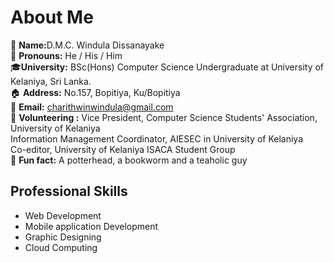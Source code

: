# About Me
<!--<img width="1000" align='center' src="https://github.com/winduladissanayake/winduladissanayake/blob/main/readme_header.png">-->

🤍 <b>Name:</b><space>D.M.C. Windula Dissanayake <br>
👦 <b>Pronouns:</b>       He / His / Him <br>
🎓<b>University:</b>      BSc(Hons) Computer Science Undergraduate at University of Kelaniya, Sri Lanka. <br>
🏠 <b>Address:</b>        No.157, Bopitiya, Ku/Bopitiya <br>
📧 <b>Email:</b>          charithwinwindula@gmail.com <br>
📣 <b>Volunteering :</b>  Vice President, Computer Science Students' Association, University of Kelaniya <br>
                          Information Management Coordinator, AIESEC in University of Kelaniya <br>
                          Co-editor, University of Kelaniya ISACA Student Group <br>
🎈 <b>Fun fact:</b> A potterhead, a bookworm and a teaholic guy <br> 

## Professional Skills
- Web Development
- Mobile application Development
- Graphic Designing
- Cloud Computing

<!---
winduladissanayake/winduladissanayake is a ✨ special ✨ repository because its `README.md` (this file) appears on your GitHub profile.
You can click the Preview link to take a look at your changes.
--->
